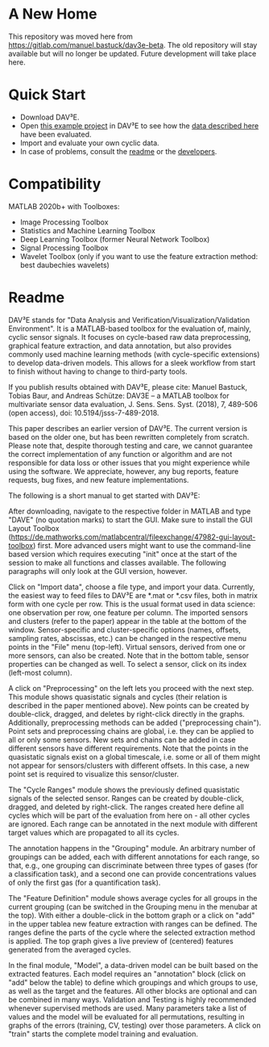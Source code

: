 # A New Home
This repository was moved here from https://gitlab.com/manuel.bastuck/dav3e-beta. The old repository will stay available but will no longer be updated. Future development will take place here.
# Quick Start
* Download DAV³E.
* Open [this example project](https://www.dropbox.com/s/p1ybuayfz6aw3mr/project_UST.zip?dl=0) in DAV³E to see how the [data described here](http://doi.org/10.5281/zenodo.1411209) have been evaluated.
* Import and evaluate your own cyclic data. 
* In case of problems, consult the [readme](#readme) or the [developers](mailto:dev@lmt.uni-saarland.de).
# Compatibility
MATLAB 2020b+ with Toolboxes:
* Image Processing Toolbox
* Statistics and Machine Learning Toolbox
* Deep Learning Toolbox (former Neural Network Toolbox)
* Signal Processing Toolbox
* Wavelet Toolbox (only if you want to use the feature extraction method: best daubechies wavelets)
# Readme
DAV³E stands for "Data Analysis and Verification/Visualization/Validation Environment". It is a MATLAB-based toolbox for the evaluation of, mainly, cyclic sensor signals. It focuses on cycle-based raw data preprocessing, graphical feature extraction, and data annotation, but also provides commonly used machine learning methods (with cycle-specific extensions) to develop data-driven models. This allows for a sleek workflow from start to finish without having to change to third-party tools.

If you publish results obtained with DAV³E, please cite:
Manuel Bastuck, Tobias Baur, and Andreas Schütze: DAV3E – a MATLAB toolbox for multivariate sensor data evaluation, J. Sens. Sens. Syst. (2018), 7, 489-506 (open access), doi: 10.5194/jsss-7-489-2018.

This paper describes an earlier version of DAV³E. The current version is based on the older one, but has been rewritten completely from scratch. Please note that, despite thorough testing and care, we cannot guarantee the correct implementation of any function or algorithm and are not responsible for data loss or other issues that you might experience while using the software. We appreciate, however, any bug reports, feature requests, bug fixes, and new feature implementations.

The following is a short manual to get started with DAV³E:

After downloading, navigate to the respective folder in MATLAB and type "DAVE" (no quotation marks) to start the GUI. Make sure to install the GUI Layout Toolbox (https://de.mathworks.com/matlabcentral/fileexchange/47982-gui-layout-toolbox) first. More advanced users might want to use the command-line based version which requires executing "init" once at the start of the session to make all functions and classes available. The following paragraphs will only look at the GUI version, however.

Click on "Import data", choose a file type, and import your data. Currently, the easiest way to feed files to DAV³E are *.mat or *.csv files, both in matrix form with one cycle per row. This is the usual format used in data science: one observation per row, one feature per column. The imported sensors and clusters (refer to the paper) appear in the table at the bottom of the window. Sensor-specific and cluster-specific options (names, offsets, sampling rates, abscissas, etc.) can be changed in the respective menu points in the "File" menu (top-left). Virtual sensors, derived from one or more sensors, can also be created. Note that in the bottom table, sensor properties can be changed as well. To select a sensor, click on its index (left-most column).

A click on "Preprocessing" on the left lets you proceed with the next step. This module shows quasistatic signals and cycles (their relation is described in the paper mentioned above). New points can be created by double-click, dragged, and deletes by right-click directly in the graphs. Additionally, preprocessing methods can be added ("preprocessing chain"). Point sets and preprocessing chains are global, i.e. they can be applied to all or only some sensors. New sets and chains can be added in case different sensors have different requirements. Note that the points in the quasistatic signals exist on a global timescale, i.e. some or all of them might not appear for sensors/clusters with different offsets. In this case, a new point set is required to visualize this sensor/cluster.

The "Cycle Ranges" module shows the previously defined quasistatic signals of the selected sensor. Ranges can be created by double-click, dragged, and deleted by right-click. The ranges created here define all cycles which will be part of the evaluation from here on - all other cycles are ignored. Each range can be annotated in the next module with different target values which are propagated to all its cycles.

The annotation happens in the "Grouping" module. An arbitrary number of groupings can be added, each with different annotations for each range, so that, e.g., one grouping can discriminate between three types of gases (for a classification task), and a second one can provide concentrations values of only the first gas (for a quantification task).

The "Feature Definition" module shows average cycles for all groups in the current grouping (can be switched in the Grouping menu in the menubar at the top). With either a double-click in the bottom graph or a click on "add" in the upper tablea new feature extraction with ranges can be defined. The ranges define the parts of the cycle where the selected extraction method is applied. The top graph gives a live preview of (centered) features generated from the averaged cycles.

In the final module, "Model", a data-driven model can be built based on the extracted features. Each model requires an "annotation" block (click on "add" below the table) to define which groupings and which groups to use, as well as the target and the features. All other blocks are optional and can be combined in many ways. Validation and Testing is highly recommended whenever supervised methods are used. Many parameters take a list of values and the model will be evaluated for all permutations, resulting in graphs of the errors (training, CV, testing) over those parameters. A click on "train" starts the complete model training and evaluation.
